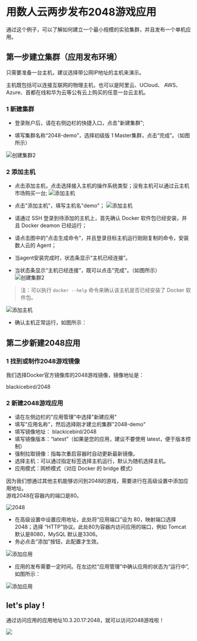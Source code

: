 # 用数人云两步发布2048游戏应用

通过这个例子，可以了解如何建立一个最小规模的实验集群，并且发布一个单机应用。  

## 第一步建立集群（应用发布环境）

只需要准备一台主机，建议选择带公网IP地址的主机来演示。  

主机既包括可以连接互联网的物理主机，也可以是阿里云、UCloud、 AWS、Azure、首都在线和华为云等公有云上购买的任意一台云主机。  

### 1 新建集群

* 登录账户后，请在右侧边栏的快捷入口，点击"新建集群";

* 填写集群名称“2048-demo”，选择初级版 1 Master集群，点击“完成”。（如图所示）

![创建集群2](create-cluster.png)


### 2 添加主机

* 点击添加主机，点击选择接入主机的操作系统类型；没有主机可以通过云主机市场购买一台;
![添加主机](add_hosts01.png)
* 点击"添加主机"，填写主机名"demo"；
![添加主机](add_hosts02.png)  
* 请通过 SSH 登录到待添加的主机上，首先确认 Docker 软件包已经安装，并且 Docker deamon 已经运行；  
* 请点击图中的“点击生成命令”，并且登录目标主机运行刚刚复制的命令，安装数人云的 Agent；

* 当agent安装完成时，状态条显示“主机已经连接”。
* 当状态条显示“主机已经连接”，既可以点击"完成"。（如图所示）
![创建集群2](add_hosts03.png)

>注：可以执行 `docker --help` 命令来确认该主机是否已经安装了 Docker 软件包。  

![添加主机](add_hosts04.png)

* 确认主机正常运行，如图所示：


## 第二步新建2048应用

### 1 找到或制作2048游戏镜像

我们选择Docker官方镜像库的2048游戏镜像，镜像地址是：

blackicebird/2048

### 2 新建2048游戏应用

* 请在左侧边栏的"应用管理"中选择"新建应用"
* 填写"应用名称"，然后选择刚才建立的集群"2048-demo"
* 填写镜像地址： blackicebird/2048
* 填写镜像版本：“latest”（如果是您的应用，建议不要使用 latest，便于版本控制） 
* 强制拉取镜像：指每次重启容器时自动更新最新镜像。
* 选择主机：可以通过指定标签选择主机运行，默认为随机选择主机。
* 应用模式：网桥模式（对应 Docker 的 bridge 模式）

因为我们想通过其他主机能够访问到2048的游戏，需要进行在高级设置中添加应用地址。  
游戏2048在容器内的端口是80。

![2048](add204801.png)

* 在高级设置中设置应用地址，此处将“应用端口”设为 80，映射端口选择2048；选择 “HTTP”协议。此处80为容器内访问应用的端口，例如 Tomcat 默认是8080，MySQL 默认是3306。
* 务必点击“添加”按钮，此配置才生效。

![添加应用](add204802.png)


* 应用的发布需要一定时间。在左边栏“应用管理”中确认应用的状态为“运行中”,如图所示：

![添加应用](add204803.png)


## let's play !

通过访问应用的应用地址10.3.20.17:2048，就可以访问2048游戏啦！

![ ](add204804.png)
